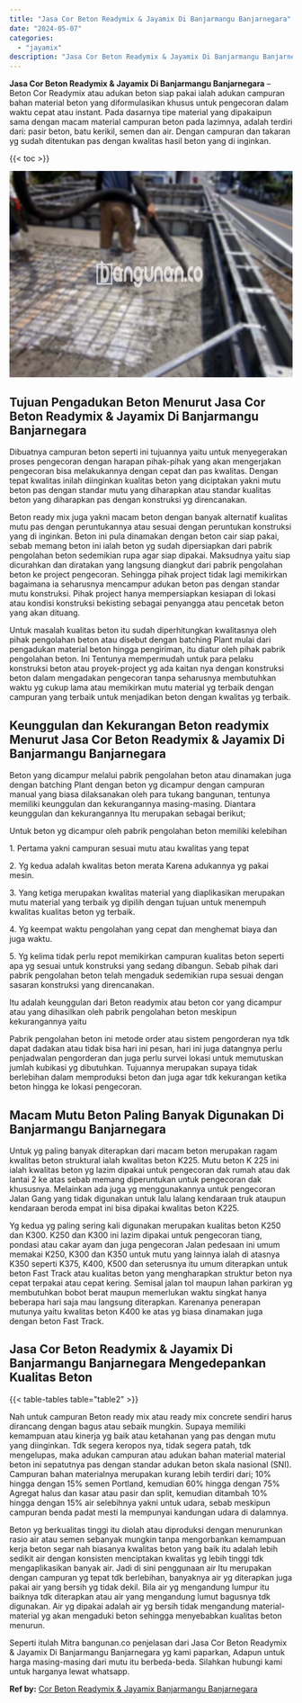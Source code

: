 ```yaml
---
title: "Jasa Cor Beton Readymix & Jayamix Di Banjarmangu Banjarnegara"
date: "2024-05-07"
categories: 
  - "jayamix"
description: "Jasa Cor Beton Readymix & Jayamix Di Banjarmangu Banjarnegara. Seperti itulah Mitra bangunan.co penjelasan dari Jasa Cor Beton Readymix & Jayamix Di Banjarma..."
---
```


**Jasa Cor Beton Readymix & Jayamix Di Banjarmangu Banjarnegara** – Beton Cor Readymix atau adukan beton siap pakai ialah adukan campuran bahan material beton yang diformulasikan khusus untuk pengecoran dalam waktu cepat atau instant. Pada dasarnya tipe material yang dipakaipun sama dengan macam material campuran beton pada lazimnya, adalah terdiri dari: pasir beton, batu kerikil, semen dan air. Dengan campuran dan takaran yg sudah ditentukan pas dengan kwalitas hasil beton yang di inginkan.

{{< toc >}}

![Jasa Cor Beton Readymix & Jayamix Di Banjarmangu Banjarnegara](/images/jasa-cor-readymix-51.png)

## Tujuan Pengadukan Beton Menurut Jasa Cor Beton Readymix & Jayamix Di Banjarmangu Banjarnegara

Dibuatnya campuran beton seperti ini tujuannya yaitu untuk menyegerakan proses pengecoran dengan harapan pihak-pihak yang akan mengerjakan pengecoran bisa melakukannya dengan cepat dan pas kwalitas. Dengan tepat kwalitas inilah diinginkan kualitas beton yang diciptakan yakni mutu beton pas dengan standar mutu yang diharapkan atau standar kualitas beton yang diharapkan pas dengan konstruksi yg direncanakan.

Beton ready mix juga yakni macam beton dengan banyak alternatif kualitas mutu pas dengan peruntukannya atau sesuai dengan peruntukan konstruksi yang di inginkan. Beton ini pula dinamakan dengan beton cair siap pakai, sebab memang beton ini ialah beton yg sudah dipersiapkan dari pabrik pengolahan beton sedemikian rupa agar siap dipakai. Maksudnya yaitu siap dicurahkan dan diratakan yang langsung diangkut dari pabrik pengolahan beton ke project pengecoran. Sehingga pihak project tidak lagi memikirkan bagaimana ia seharusnya mencampur adukan beton pas dengan standar mutu konstruksi. Pihak project hanya mempersiapkan kesiapan di lokasi atau kondisi konstruksi bekisting sebagai penyangga atau pencetak beton yang akan dituang.

Untuk masalah kualitas beton itu sudah diperhitungkan kwalitasnya oleh pihak pengolahan beton atau disebut dengan batching Plant mulai dari pengadukan material beton hingga pengiriman, itu diatur oleh pihak pabrik pengolahan beton. Ini Tentunya mempermudah untuk para pelaku konstruksi beton atau proyek-project yg ada kaitan nya dengan konstruksi beton dalam mengadakan pengecoran tanpa seharusnya membutuhkan waktu yg cukup lama atau memikirkan mutu material yg terbaik dengan campuran yang terbaik untuk menjadikan beton dengan kwalitas yg terbaik.

## Keunggulan dan Kekurangan Beton readymix Menurut Jasa Cor Beton Readymix & Jayamix Di Banjarmangu Banjarnegara

Beton yang dicampur melalui pabrik pengolahan beton atau dinamakan juga dengan batching Plant dengan beton yg dicampur dengan campuran manual yang biasa dilaksanakan oleh para tukang bangunan, tentunya memiliki keunggulan dan kekurangannya masing-masing. Diantara keunggulan dan kekurangannya Itu merupakan sebagai berikut;

Untuk beton yg dicampur oleh pabrik pengolahan beton memiliki kelebihan

1\. Pertama yakni campuran sesuai mutu atau kwalitas yang tepat

2\. Yg kedua adalah kwalitas beton merata Karena adukannya yg pakai mesin.

3\. Yang ketiga merupakan kwalitas material yang diaplikasikan merupakan mutu material yang terbaik yg dipilih dengan tujuan untuk menempuh kwalitas kualitas beton yg terbaik.

4\. Yg keempat waktu pengolahan yang cepat dan menghemat biaya dan juga waktu.

5\. Yg kelima tidak perlu repot memikirkan campuran kualitas beton seperti apa yg sesuai untuk konstruksi yang sedang dibangun. Sebab pihak dari pabrik pengolahan beton telah mengaduk sedemikian rupa sesuai dengan sasaran konstruksi yang direncanakan.

Itu adalah keunggulan dari Beton readymix atau beton cor yang dicampur atau yang dihasilkan oleh pabrik pengolahan beton meskipun kekurangannya yaitu

Pabrik pengolahan beton ini metode order atau sistem pengorderan nya tdk dapat dadakan atau tidak bisa hari ini pesan, hari ini juga datangnya perlu penjadwalan pengorderan dan juga perlu survei lokasi untuk memutuskan jumlah kubikasi yg dibutuhkan. Tujuannya merupakan supaya tidak berlebihan dalam memproduksi beton dan juga agar tdk kekurangan ketika beton hingga ke lokasi pengecoran.

## Macam Mutu Beton Paling Banyak Digunakan Di Banjarmangu Banjarnegara

Untuk yg paling banyak diterapkan dari macam beton merupakan ragam kwalitas beton struktural ialah kwalitas beton K225. Mutu beton K 225 ini ialah kwalitas beton yg lazim dipakai untuk pengecoran dak rumah atau dak lantai 2 ke atas sebab memang diperuntukan untuk pengecoran dak khususnya. Melainkan ada juga yg menggunakannya untuk pengecoran Jalan Gang yang tidak digunakan untuk lalu lalang kendaraan truk ataupun kendaraan beroda empat ini bisa dipakai kwalitas beton K225.

Yg kedua yg paling sering kali digunakan merupakan kualitas beton K250 dan K300. K250 dan K300 ini lazim dipakai untuk pengecoran tiang, pondasi atau cakar ayam dan juga pengecoran Jalan pedesaan ini umum memakai K250, K300 dan K350 untuk mutu yang lainnya ialah di atasnya K350 seperti K375, K400, K500 dan seterusnya itu umum diterapkan untuk beton Fast Track atau kualitas beton yang mengharapkan struktur beton nya cepat terpakai atau cepat kering. Semisal jalan tol maupun lahan parkiran yg membutuhkan bobot berat maupun memerlukan waktu singkat hanya beberapa hari saja mau langsung diterapkan. Karenanya penerapan mutunya yaitu kwalitas beton K400 ke atas yg biasa dinamakan juga dengan beton Fast Track.

## Jasa Cor Beton Readymix & Jayamix Di Banjarmangu Banjarnegara Mengedepankan Kualitas Beton

{{< table-tables table="table2" >}}

Nah untuk campuran Beton ready mix atau ready mix concrete sendiri harus dirancang dengan bagus atau sebaik mungkin. Supaya memiliki kemampuan atau kinerja yg baik atau ketahanan yang pas dengan mutu yang diinginkan. Tdk segera keropos nya, tidak segera patah, tdk mengelupas, maka adukan campuran atau adukan bahan material material beton ini sepatutnya pas dengan standar adukan beton skala nasional (SNI). Campuran bahan materialnya merupakan kurang lebih terdiri dari; 10% hingga dengan 15% semen Portland, kemudian 60% hingga dengan 75% Agregat halus dan kasar atau pasir dan split, kemudian ditambah 10% hingga dengan 15% air selebihnya yakni untuk udara, sebab meskipun campuran benda padat mesti Ia mempunyai kandungan udara di dalamnya.

Beton yg berkualitas tinggi itu diolah atau diproduksi dengan menurunkan rasio air atau semen sebanyak mungkin tanpa mengorbankan kemampuan kerja beton segar nah biasanya kwalitas beton yang baik itu adalah lebih sedikit air dengan konsisten menciptakan kwalitas yg lebih tinggi tdk mengaplikasikan banyak air. Jadi di sini penggunaan air Itu merupakan dengan campuran yg tepat tdk berlebihan, banyaknya air yg diterapkan juga pakai air yang bersih yg tidak dekil. Bila air yg mengandung lumpur itu baiknya tdk diterapkan atau air yang mengandung lumut bagusnya tdk digunakan. Air yg dipakai adalah air yg bersih tidak mengandung material-material yg akan mengaduki beton sehingga menyebabkan kualitas beton menurun.

Seperti itulah Mitra bangunan.co penjelasan dari Jasa Cor Beton Readymix & Jayamix Di Banjarmangu Banjarnegara yg kami paparkan, Adapun untuk harga masing-masing dari mutu itu berbeda-beda. Silahkan hubungi kami untuk harganya lewat whatsapp.

**Ref by:** [Cor Beton Readymix & Jayamix Banjarmangu Banjarnegara](https://id.wikipedia.org/wiki/Cor)
